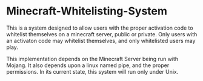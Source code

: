 Minecraft-Whitelisting-System
=============================

This is a system designed to allow users with the proper activation code to whitelist themselves on a minecraft server, public or private.  Only users with an activaton code may whitelist themselves, and only whitelisted users may play.

This implementation depends on the Minecraft Server being run with Mojang.  It also depends upon a linux named pipe, and the proper permissions.  In its current state, this system will run only under Unix.

